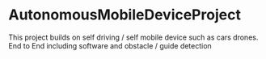 # AutonomousMobileDeviceProject
This project builds on self driving / self mobile device such as cars drones. End to End including software and obstacle / guide detection
